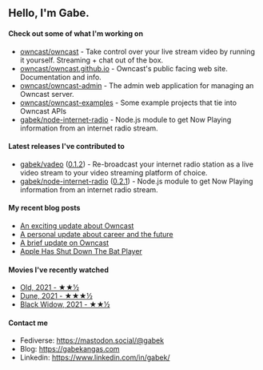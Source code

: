 ## Hello, I'm Gabe.

#### Check out some of what I'm working on

- [owncast/owncast](https://github.com/owncast/owncast) - Take control over your live stream video by running it yourself.  Streaming &#43; chat out of the box.
- [owncast/owncast.github.io](https://github.com/owncast/owncast.github.io) - Owncast&#39;s public facing web site.  Documentation and info.
- [owncast/owncast-admin](https://github.com/owncast/owncast-admin) - The admin web application for managing an Owncast server.
- [owncast/owncast-examples](https://github.com/owncast/owncast-examples) - Some example projects that tie into Owncast APIs
- [gabek/node-internet-radio](https://github.com/gabek/node-internet-radio) - Node.js module to get Now Playing information from an internet radio stream.

#### Latest releases I've contributed to

- [gabek/vadeo](https://github.com/gabek/vadeo) ([0.1.2](https://github.com/gabek/vadeo/releases/tag/0.1.2)) - Re-broadcast your internet radio station as a live video stream to your video streaming platform of choice.
- [gabek/node-internet-radio](https://github.com/gabek/node-internet-radio) ([0.2.1](https://github.com/gabek/node-internet-radio/releases/tag/0.2.1)) - Node.js module to get Now Playing information from an internet radio stream.

#### My recent blog posts

- [An exciting update about Owncast](https://gabekangas.com/blog/2021/06/an-exciting-update-about-owncast/)
- [A personal update about career and the future](https://gabekangas.com/blog/2021/04/a-personal-update-about-career-and-the-future/)
- [A brief update on Owncast](https://gabekangas.com/blog/2020/12/a-brief-update-on-owncast/)
- [Apple Has Shut Down The Bat Player](https://gabekangas.com/blog/2020/08/apple-has-shut-down-the-bat-player/)

#### Movies I've recently watched

- [Old, 2021 - ★★½](https://letterboxd.com/gabekangas/film/old-2021/)
- [Dune, 2021 - ★★★½](https://letterboxd.com/gabekangas/film/dune-2021/)
- [Black Widow, 2021 - ★★½](https://letterboxd.com/gabekangas/film/black-widow-2021/)

#### Contact me

- Fediverse: https://mastodon.social/@gabek
- Blog: https://gabekangas.com
- Linkedin: https://www.linkedin.com/in/gabek/
